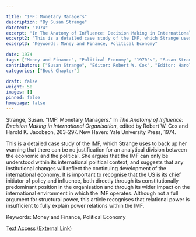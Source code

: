 ```yaml
---

title: "IMF: Monetary Managers"
description: "By Susan Strange"
datetext: "1974"
excerpt: "In The Anatomy of Influence: Decision Making in International Organisation, edited by Robert W. Cox and Harold K. Jacobson, 263-297. New Haven: Yale University Press, 1974."
excerpt2: "This is a detailed case study of the IMF, which Strange uses to back up her warning that there can be no justification for an analytical division between the economic and the political. She argues that the IMF can only be understood within its international political context, and suggests that any institutional changes will reflect the continuing development of the international economy. It is important to recognise that the US is its chief initiator of policy and influence, both directly through its constitutionally predominant position in the organisation and through its wider impact on the international environment in which the IMF operates. Although not a full argument for structural power, this article recognises that relational power is insufficient to fully explain power relations within the IMF."
excerpt3: "Keywords: Money and Finance, Political Economy"

date: 1974
tags: ["Money and Finance", "Political Economy", "1970's", "Susan Strange"]
contributors: ["Susan Strange", "Editor: Robert W. Cox", "Editor: Harold K. Jacobson"]
categories: ["Book Chapter"]

draft: false
weight: 50
images: []
pinned: false
homepage: false
---
```


Strange, Susan. "IMF: Monetary Managers." In <i>The Anatomy of Influence: Decision Making in International Organisation</i>, edited by Robert W. Cox and Harold K. Jacobson, 263-297. New Haven: Yale University Press, 1974.

This is a detailed case study of the IMF, which Strange uses to back up her warning that there can be no justification for an analytical division between the economic and the political. She argues that the IMF can only be understood within its international political context, and suggests that any institutional changes will reflect the continuing development of the international economy. It is important to recognise that the US is its chief initiator of policy and influence, both directly through its constitutionally predominant position in the organisation and through its wider impact on the international environment in which the IMF operates. Although not a full argument for structural power, this article recognises that relational power is insufficient to fully explain power relations within the IMF.

Keywords: Money and Finance, Political Economy

[Text Access (External Link)](https://unesdoc.unesco.org/ark:/48223/pf0000004662)
